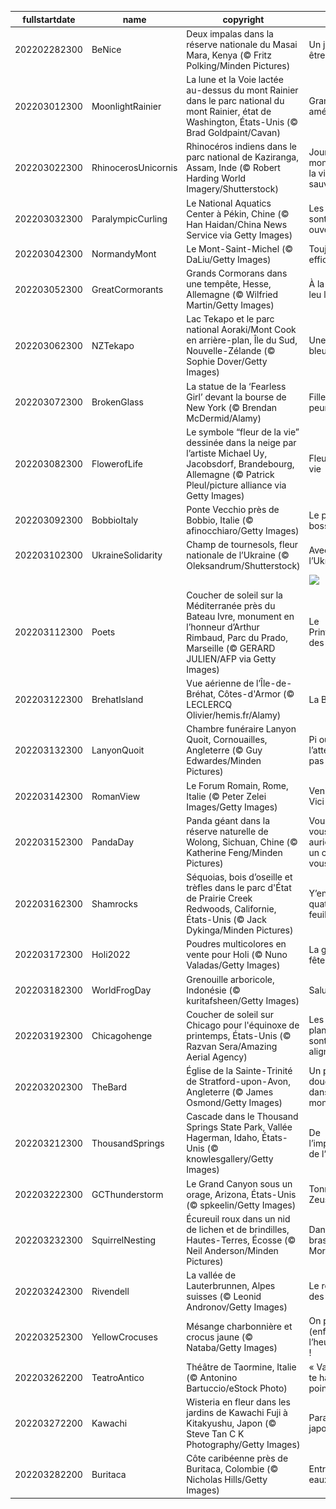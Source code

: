|fullstartdate|name|copyright|title|image|
|--|--|--|--|--|
202202282300|BeNice|Deux impalas dans la réserve nationale du Masai Mara, Kenya (© Fritz Polking/Minden Pictures)|Un jour pour être sympa|![](/fr-FR/2022/03/202202282300BeNice.jpg)|
202203012300|MoonlightRainier|La lune et la Voie lactée au-dessus du mont Rainier dans le parc national du mont Rainier, état de Washington, États-Unis (© Brad Goldpaint/Cavan)|Grandeur américaine|![](/fr-FR/2022/03/202203012300MoonlightRainier.jpg)|
202203022300|RhinocerosUnicornis|Rhinocéros indiens dans le parc national de Kaziranga, Assam, Inde (© Robert Harding World Imagery/Shutterstock)|Journée mondiale de la vie sauvage|![](/fr-FR/2022/03/202203022300RhinocerosUnicornis.jpg)|
202203032300|ParalympicCurling|Le National Aquatics Center à Pékin, Chine (© Han Haidan/China News Service via Getty Images)|Les jeux sont ouverts|![](/fr-FR/2022/03/202203032300ParalympicCurling.jpg)|
202203042300|NormandyMont|Le Mont-Saint-Michel (© DaLiu/Getty Images)|Toujours efficace|![](/fr-FR/2022/03/202203042300NormandyMont.jpg)|
202203052300|GreatCormorants|Grands Cormorans dans une tempête, Hesse, Allemagne (© Wilfried Martin/Getty Images)|À la queue leu leu|![](/fr-FR/2022/03/202203052300GreatCormorants.jpg)|
202203062300|NZTekapo|Lac Tekapo et le parc national Aoraki/Mont Cook en arrière-plan, Île du Sud, Nouvelle-Zélande (© Sophie Dover/Getty Images)|Une grande bleue|![](/fr-FR/2022/03/202203062300NZTekapo.jpg)|
202203072300|BrokenGlass|La statue de la ‘Fearless Girl’ devant la bourse de New York (© Brendan McDermid/Alamy)|Fille sans peur|![](/fr-FR/2022/03/202203072300BrokenGlass.jpg)|
202203082300|FlowerofLife|Le symbole “fleur de la vie” dessinée dans la neige par l’artiste Michael Uy, Jacobsdorf, Brandebourg, Allemagne (© Patrick Pleul/picture alliance via Getty Images)|Fleur de la vie|![](/fr-FR/2022/03/202203082300FlowerofLife.jpg)|
202203092300|BobbioItaly|Ponte Vecchio près de Bobbio, Italie (© afinocchiaro/Getty Images)|Le pont bossu|![](/fr-FR/2022/03/202203092300BobbioItaly.jpg)|
202203102300|UkraineSolidarity|Champ de tournesols, fleur nationale de l’Ukraine (© Oleksandrum/Shutterstock)|Avec l’Ukraine|![](/fr-FR/2022/03/202203102300UkraineSolidarity.jpg)|
||||![](/fr-FR/2022/03/.jpg)|
202203112300|Poets|Coucher de soleil sur la Méditerranée près du Bateau Ivre, monument en l’honneur d’Arthur Rimbaud, Parc du Prado, Marseille (© GERARD JULIEN/AFP via Getty Images)|Le Printemps des poètes|![](/fr-FR/2022/03/202203112300Poets.jpg)|
202203122300|BrehatIsland|Vue aérienne de l’Île-de-Bréhat, Côtes-d'Armor (© LECLERCQ Olivier/hemis.fr/Alamy)|La Breizh !|![](/fr-FR/2022/03/202203122300BrehatIsland.jpg)|
202203132300|LanyonQuoit|Chambre funéraire Lanyon Quoit, Cornouailles, Angleterre (© Guy Edwardes/Minden Pictures)|Pi où on ne l’attendait pas|![](/fr-FR/2022/03/202203132300LanyonQuoit.jpg)|
202203142300|RomanView|Le Forum Romain, Rome, Italie (© Peter Zelei Images/Getty Images)|Veni, Vedi, Vici|![](/fr-FR/2022/03/202203142300RomanView.jpg)|
202203152300|PandaDay|Panda géant dans la réserve naturelle de Wolong, Sichuan, Chine (© Katherine Feng/Minden Pictures)|Vous aussi, vous en auriez bien un chez vous ?|![](/fr-FR/2022/03/202203152300PandaDay.jpg)|
202203162300|Shamrocks|Séquoias, bois d’oseille et trèfles dans le parc d'État de Prairie Creek Redwoods, Californie, États-Unis (© Jack Dykinga/Minden Pictures)|Y’en a-t-il à quatre feuilles ?|![](/fr-FR/2022/03/202203162300Shamrocks.jpg)|
202203172300|Holi2022|Poudres multicolores en vente pour Holi (© Nuno Valadas/Getty Images)|La grande fête|![](/fr-FR/2022/03/202203172300Holi2022.jpg)|
202203182300|WorldFrogDay|Grenouille arboricole, Indonésie (© kuritafsheen/Getty Images)|Salut toi !|![](/fr-FR/2022/03/202203182300WorldFrogDay.jpg)|
202203192300|Chicagohenge|Coucher de soleil sur Chicago pour l'équinoxe de printemps, États-Unis (© Razvan Sera/Amazing Aerial Agency)|Les planètes sont alignées|![](/fr-FR/2022/03/202203192300Chicagohenge.jpg)|
202203202300|TheBard|Église de la Sainte-Trinité de Stratford-upon-Avon, Angleterre (© James Osmond/Getty Images)|Un peu de douceur dans un monde….|![](/fr-FR/2022/03/202203202300TheBard.jpg)|
202203212300|ThousandSprings|Cascade dans le Thousand Springs State Park, Vallée Hagerman, Idaho, États-Unis (© knowlesgallery/Getty Images)|De l’importance de l’eau|![](/fr-FR/2022/03/202203212300ThousandSprings.jpg)|
202203222300|GCThunderstorm|Le Grand Canyon sous un orage, Arizona, États-Unis (© spkeelin/Getty Images)|Tonner de Zeus !|![](/fr-FR/2022/03/202203222300GCThunderstorm.jpg)|
202203232300|SquirrelNesting|Écureuil roux dans un nid de lichen et de brindilles, Hautes-Terres, Écosse (© Neil Anderson/Minden Pictures)|Dans les bras de Morphée|![](/fr-FR/2022/03/202203232300SquirrelNesting.jpg)|
202203242300|Rivendell|La vallée de Lauterbrunnen, Alpes suisses (© Leonid Andronov/Getty Images)|Le refuge des Elfes|![](/fr-FR/2022/03/202203242300Rivendell.jpg)|
202203252300|YellowCrocuses|Mésange charbonnière et crocus jaune (© Nataba/Getty Images)|On passe (enfin) à l’heure d’été !|![](/fr-FR/2022/03/202203252300YellowCrocuses.jpg)|
202203262200|TeatroAntico|Théâtre de Taormine, Italie (© Antonino Bartuccio/eStock Photo)|« Va, je ne te hais point. »|![](/fr-FR/2022/03/202203262200TeatroAntico.jpg)|
202203272200|Kawachi|Wisteria en fleur dans les jardins de Kawachi Fuji à Kitakyushu, Japon (© Steve Tan C K Photography/Getty Images)|Paradis japonais|![](/fr-FR/2022/03/202203272200Kawachi.jpg)|
202203282200|Buritaca|Côte caribéenne près de Buritaca, Colombie (© Nicholas Hills/Getty Images)|Entre deux eaux|![](/fr-FR/2022/03/202203282200Buritaca.jpg)|

